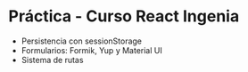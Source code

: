 # Práctica - Curso React Ingenia

- Persistencia con sessionStorage
- Formularios: Formik, Yup y Material UI 
- Sistema de rutas